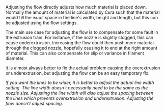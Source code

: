 Adjusting the flow directly adjusts how much material is placed down. Normally the amount of material is calculated by Cura such that the material would fill the exact space in the line's width, height and length, but this can be adjusted using the flow settings.

The main use case for adjusting the flow is to compensate for some fault in the extrusion train. For instance, if the nozzle is slightly clogged, this can cause underextrusion. Increasing the flow could then push more material through the clogged nozzle, hopefully causing it to end at the right amount of material. This can also compensate for slip or variance in filament diameter.

It is almost always better to fix the actual problem causing the overextrusion or underextrusion, but adjusting the flow can be an easy temporary fix.

*If you want the lines to be wider, it is better to adjust the actual line width setting. The line width doesn't necessarily need to be the same as the nozzle size. Adjusting the line width will also adjust the spacing between the lines which prevents overextrusion and underextrusion. Adjusting the flow doesn't adjust spacing.*